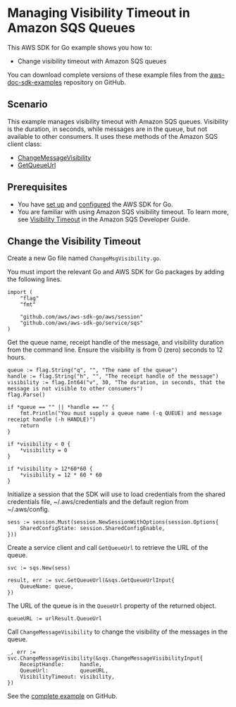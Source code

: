 # Managing Visibility Timeout in Amazon SQS Queues<a name="sqs-example-managing-visibility-timeout"></a>

This AWS SDK for Go example shows you how to:
+ Change visibility timeout with Amazon SQS queues

You can download complete versions of these example files from the [aws\-doc\-sdk\-examples](https://github.com/awsdocs/aws-doc-sdk-examples/tree/master/go/example_code/sqs) repository on GitHub\.

## Scenario<a name="sqs-visibility-scenario"></a>

This example manages visibility timeout with Amazon SQS queues\. Visibility is the duration, in seconds, while messages are in the queue, but not available to other consumers\. It uses these methods of the Amazon SQS client class:
+  [ChangeMessageVisibility](https://docs.aws.amazon.com/sdk-for-go/api/service/sqs/#SQS.ChangeMessageVisibility) 
+  [GetQueueUrl](https://docs.aws.amazon.com/sdk-for-go/api/service/sqs/#SQS.GetQueueUrl) 

## Prerequisites<a name="sqs-visibility-prerequisites"></a>
+ You have [set up](setting-up.md) and [configured](configuring-sdk.md) the AWS SDK for Go\.
+ You are familiar with using Amazon SQS visibility timeout\. To learn more, see [Visibility Timeout](https://docs.aws.amazon.com/AWSSimpleQueueService/latest/SQSDeveloperGuide/sqs-visibility-timeout.html) in the Amazon SQS Developer Guide\.

## Change the Visibility Timeout<a name="sqs-example-visibility-timeout"></a>

Create a new Go file named `ChangeMsgVisibility.go`\.

You must import the relevant Go and AWS SDK for Go packages by adding the following lines\.

```
import (
    "flag"
    "fmt"

    "github.com/aws/aws-sdk-go/aws/session"
    "github.com/aws/aws-sdk-go/service/sqs"
)
```

Get the queue name, receipt handle of the message, and visibility duration from the command line\. Ensure the visibility is from 0 \(zero\) seconds to 12 hours\.

```
queue := flag.String("q", "", "The name of the queue")
handle := flag.String("h", "", "The receipt handle of the message")
visibility := flag.Int64("v", 30, "The duration, in seconds, that the message is not visible to other consumers")
flag.Parse()

if *queue == "" || *handle == "" {
    fmt.Println("You must supply a queue name (-q QUEUE) and message receipt handle (-h HANDLE)")
    return
}

if *visibility < 0 {
    *visibility = 0
}

if *visibility > 12*60*60 {
    *visibility = 12 * 60 * 60
}
```

Initialize a session that the SDK will use to load credentials from the shared credentials file, \~/\.aws/credentials and the default region from \~/\.aws/config\.

```
sess := session.Must(session.NewSessionWithOptions(session.Options{
    SharedConfigState: session.SharedConfigEnable,
}))
```

Create a service client and call `GetQueueUrl` to retrieve the URL of the queue\.

```
svc := sqs.New(sess)

result, err := svc.GetQueueUrl(&sqs.GetQueueUrlInput{
    QueueName: queue,
})
```

The URL of the queue is in the `QueueUrl` property of the returned object\.

```
queueURL := urlResult.QueueUrl
```

Call `ChangeMessageVisibility` to change the visibility of the messages in the queue\.

```
_, err := svc.ChangeMessageVisibility(&sqs.ChangeMessageVisibilityInput{
    ReceiptHandle:     handle,
    QueueUrl:          queueURL,
    VisibilityTimeout: visibility,
})
```

See the [complete example](https://github.com/awsdocs/aws-doc-sdk-examples/blob/master/go/sqs/ChangeMsgVisibility/ChangeMsgVisibility.go) on GitHub\.